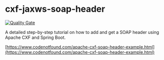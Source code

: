 # cxf-jaxws-soap-header

[![Quality Gate](https://sonarqube.com/api/badges/gate?key=com.codenotfound:cxf-jaxws-soap-header)](https://sonarqube.com/dashboard/index/com.codenotfound:cxf-jaxws-soap-header)

A detailed step-by-step tutorial on how to add and get a SOAP header using Apache CXF and Spring Boot.

[https://www.codenotfound.com/apache-cxf-soap-header-example.html](https://www.codenotfound.com/apache-cxf-soap-header-example.html)

